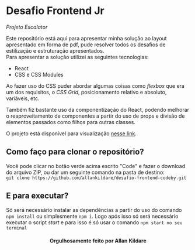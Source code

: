 # Desafio Frontend Jr
*Projeto Escalator*

Este repositório está aqui para apresentar minha solução ao layout apresentado em forma de pdf, pude resolver todos os desafios de estilização e estruturação apresentados.
<br>
Para apresentar a solução utilizei as seguintes tecnologias:
- React
- CSS e CSS Modules

Ao fazer uso do CSS puder abordar algumas coisas como *flexbox* que era um dos requisitos, o *CSS Grid*, posicionamento relativo e absoluto, variáveis, etc.

Também fiz bastante uso da componentização do React, podendo melhorar o reaproveitamento de componentes a partir do uso de props e divisão de elementos passados como filhos para outras classes.

O projeto está disponível para visualização [nesse link](https://desafio-frontend-codeby.vercel.app/).

## Como faço para clonar o repositório?
Você pode clicar no botão verde acima escrito "Code" e fazer o download do arquivo ZIP, ou dar um seguinte comando na pasta de destino:
<br>
`git clone https://github.com/allankildare/desafio-frontend-codeby.git`

## E para executar? 
Só será necessário instalar as dependências a partir do uso do comando `npm install` ou simplesmente `npm i`. Logo após isso só será necessário executar o script *start* e para isso é só usar o comando `npm start no seu terminal`

<h4 align="center">Orgulhosamente feito por Allan Kildare</h4>
